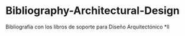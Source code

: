# Bibliography-Architectural-Design
Bibliografía con los libros de soporte para Diseño Arquitectónico
*ll
